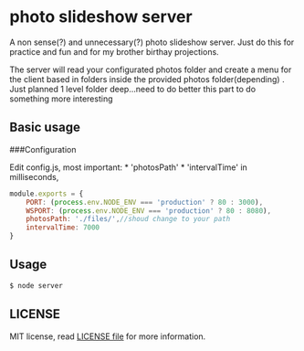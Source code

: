 photo slideshow server 
=====
A non sense(?) and unnecessary(?) photo slideshow server. 
Just do this for practice and fun and for my brother birthay projections.


The server will read your configurated photos folder and create a menu for the client based in folders inside the provided photos folder(depending)
. Just planned 1 level folder deep...need to do better this part to do something more interesting

## Basic usage

###Configuration

Edit config.js, most important:
	* 'photosPath'
	* 'intervalTime' in milliseconds,

```js
module.exports = {
	PORT: (process.env.NODE_ENV === 'production' ? 80 : 3000),
	WSPORT: (process.env.NODE_ENV === 'production' ? 80 : 8080),
	photosPath: './files/',//shoud change to your path
	intervalTime: 7000
}
```
## Usage

```sh
$ node server
```

## LICENSE

MIT license, read [LICENSE file](https://raw.githubusercontent.com/ifraixedes/gitevents-mailer/master/LICENSE) for more information.


